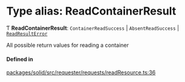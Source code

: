 # Type alias: ReadContainerResult

Ƭ **ReadContainerResult**: `ContainerReadSuccess` \| `AbsentReadSuccess` \| [`ReadResultError`](ReadResultError.md)

All possible return values for reading a container

#### Defined in

[packages/solid/src/requester/requests/readResource.ts:36](https://github.com/o-development/ldo/blob/e8bb8b1/packages/solid/src/requester/requests/readResource.ts#L36)
